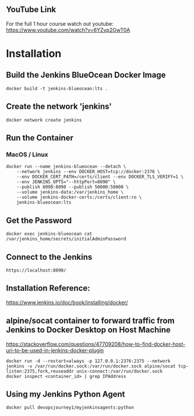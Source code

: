 
## YouTube Link
For the full 1 hour course watch out youtube:
https://www.youtube.com/watch?v=6YZvp2GwT0A

# Installation
## Build the Jenkins BlueOcean Docker Image
```
docker build -t jenkins-blueocean:lts .
```

## Create the network 'jenkins'
```
docker network create jenkins
```

## Run the Container
### MacOS / Linux
```
docker run --name jenkins-blueocean --detach \
	--network jenkins --env DOCKER_HOST=tcp://docker:2376 \
	--env DOCKER_CERT_PATH=/certs/client --env DOCKER_TLS_VERIFY=1 \
	--env JENKINS_OPTS="--httpPort=8090" \
	--publish 8090:8090 --publish 50000:50000 \
	--volume jenkins-data:/var/jenkins_home \
	--volume jenkins-docker-certs:/certs/client:ro \
	jenkins-blueocean:lts
```

## Get the Password
```
docker exec jenkins-blueocean cat /var/jenkins_home/secrets/initialAdminPassword
```

## Connect to the Jenkins
```
https://localhost:8090/
```

## Installation Reference:
https://www.jenkins.io/doc/book/installing/docker/


## alpine/socat container to forward traffic from Jenkins to Docker Desktop on Host Machine

https://stackoverflow.com/questions/47709208/how-to-find-docker-host-uri-to-be-used-in-jenkins-docker-plugin
```
docker run -d --restart=always -p 127.0.0.1:2376:2375 --network jenkins -v /var/run/docker.sock:/var/run/docker.sock alpine/socat tcp-listen:2375,fork,reuseaddr unix-connect:/var/run/docker.sock
docker inspect <container_id> | grep IPAddress
```

## Using my Jenkins Python Agent
```
docker pull devopsjourney1/myjenkinsagents:python
```
